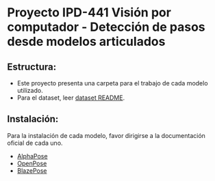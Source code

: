 # Proyecto IPD-441 Visión por computador - Detección de pasos desde modelos articulados
## Estructura:
- Este proyecto presenta una carpeta para el trabajo de cada modelo utilizado.
- Para el dataset, leer [dataset README](./dataset/README.md).
## Instalación:
Para la instalación de cada modelo, favor dirigirse a la documentación oficial de cada uno.
- [AlphaPose](https://github.com/MVIG-SJTU/AlphaPose)
- [OpenPose](https://github.com/CMU-Perceptual-Computing-Lab/openpose)
- [BlazePose](https://ai.google.dev/edge/mediapipe/solutions/vision/pose_landmarker)
